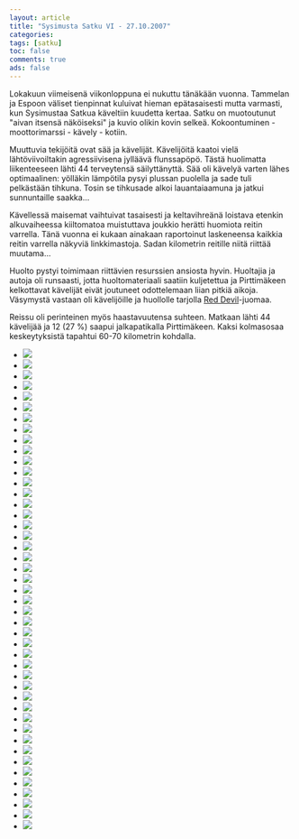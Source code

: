 ```yaml
--- 
layout: article 
title: "Sysimusta Satku VI - 27.10.2007" 
categories: 
tags: [satku]
toc: false 
comments: true 
ads: false 
--- 
```


Lokakuun viimeisenä viikonloppuna ei nukuttu tänäkään vuonna. Tammelan
ja Espoon väliset tienpinnat kuluivat hieman epätasaisesti mutta
varmasti, kun Sysimustaa Satkua käveltiin kuudetta kertaa. Satku on
muotoutunut "aivan itsensä näköiseksi" ja kuvio olikin kovin selkeä.
Kokoontuminen - moottorimarssi - kävely - kotiin.

Muuttuvia tekijöitä ovat sää ja kävelijät. Kävelijöitä kaatoi vielä
lähtöviivoiltakin agressiivisena jylläävä flunssapöpö. Tästä huolimatta
liikenteeseen lähti 44 terveytensä säilyttänyttä. Sää oli kävelyä varten
lähes optimaalinen: yölläkin lämpötila pysyi plussan puolella ja sade
tuli pelkästään tihkuna. Tosin se tihkusade alkoi lauantaiaamuna ja
jatkui sunnuntaille saakka...

Kävellessä maisemat vaihtuivat tasaisesti ja keltavihreänä loistava
etenkin alkuvaiheessa kiiltomatoa muistuttava joukkio herätti huomiota
reitin varrella. Tänä vuonna ei kukaan ainakaan raportoinut laskeneensa
kaikkia reitin varrella näkyviä linkkimastoja. Sadan kilometrin reitille
niitä riittää muutama...

Huolto pystyi toimimaan riittävien resurssien ansiosta hyvin. Huoltajia
ja autoja oli runsaasti, jotta huoltomateriaali saatiin kuljetettua ja
Pirttimäkeen kelkottavat kävelijät eivät joutuneet odottelemaan liian
pitkiä aikoja. Väsymystä vastaan oli kävelijöille ja huollolle tarjolla
[Red Devil](http://www.reddevil.fi/)-juomaa.

Reissu oli perinteinen myös haastavuutensa suhteen. Matkaan lähti 44
kävelijää ja 12 (27 %) saapui jalkapatikalla Pirttimäkeen. Kaksi
kolmasosaa keskeytyksistä tapahtui 60-70 kilometrin kohdalla.

<div class="image-gallery">

-   [![](/Media/Default/ImageGalleries/sysimusta-satku-6/Thumbnails/001.jpg)](/Media/Default/ImageGalleries/sysimusta-satku-6/001.jpg)
-   [![](/Media/Default/ImageGalleries/sysimusta-satku-6/Thumbnails/002.jpg)](/Media/Default/ImageGalleries/sysimusta-satku-6/002.jpg)
-   [![](/Media/Default/ImageGalleries/sysimusta-satku-6/Thumbnails/003.jpg)](/Media/Default/ImageGalleries/sysimusta-satku-6/003.jpg)
-   [![](/Media/Default/ImageGalleries/sysimusta-satku-6/Thumbnails/004.jpg)](/Media/Default/ImageGalleries/sysimusta-satku-6/004.jpg)
-   [![](/Media/Default/ImageGalleries/sysimusta-satku-6/Thumbnails/005.jpg)](/Media/Default/ImageGalleries/sysimusta-satku-6/005.jpg)
-   [![](/Media/Default/ImageGalleries/sysimusta-satku-6/Thumbnails/006.jpg)](/Media/Default/ImageGalleries/sysimusta-satku-6/006.jpg)
-   [![](/Media/Default/ImageGalleries/sysimusta-satku-6/Thumbnails/007.jpg)](/Media/Default/ImageGalleries/sysimusta-satku-6/007.jpg)
-   [![](/Media/Default/ImageGalleries/sysimusta-satku-6/Thumbnails/008.jpg)](/Media/Default/ImageGalleries/sysimusta-satku-6/008.jpg)
-   [![](/Media/Default/ImageGalleries/sysimusta-satku-6/Thumbnails/009.jpg)](/Media/Default/ImageGalleries/sysimusta-satku-6/009.jpg)
-   [![](/Media/Default/ImageGalleries/sysimusta-satku-6/Thumbnails/010.jpg)](/Media/Default/ImageGalleries/sysimusta-satku-6/010.jpg)
-   [![](/Media/Default/ImageGalleries/sysimusta-satku-6/Thumbnails/012.jpg)](/Media/Default/ImageGalleries/sysimusta-satku-6/012.jpg)
-   [![](/Media/Default/ImageGalleries/sysimusta-satku-6/Thumbnails/013.jpg)](/Media/Default/ImageGalleries/sysimusta-satku-6/013.jpg)
-   [![](/Media/Default/ImageGalleries/sysimusta-satku-6/Thumbnails/014.jpg)](/Media/Default/ImageGalleries/sysimusta-satku-6/014.jpg)
-   [![](/Media/Default/ImageGalleries/sysimusta-satku-6/Thumbnails/015.jpg)](/Media/Default/ImageGalleries/sysimusta-satku-6/015.jpg)
-   [![](/Media/Default/ImageGalleries/sysimusta-satku-6/Thumbnails/016.jpg)](/Media/Default/ImageGalleries/sysimusta-satku-6/016.jpg)
-   [![](/Media/Default/ImageGalleries/sysimusta-satku-6/Thumbnails/017.jpg)](/Media/Default/ImageGalleries/sysimusta-satku-6/017.jpg)
-   [![](/Media/Default/ImageGalleries/sysimusta-satku-6/Thumbnails/018.jpg)](/Media/Default/ImageGalleries/sysimusta-satku-6/018.jpg)
-   [![](/Media/Default/ImageGalleries/sysimusta-satku-6/Thumbnails/019.jpg)](/Media/Default/ImageGalleries/sysimusta-satku-6/019.jpg)
-   [![](/Media/Default/ImageGalleries/sysimusta-satku-6/Thumbnails/020.jpg)](/Media/Default/ImageGalleries/sysimusta-satku-6/020.jpg)
-   [![](/Media/Default/ImageGalleries/sysimusta-satku-6/Thumbnails/021.jpg)](/Media/Default/ImageGalleries/sysimusta-satku-6/021.jpg)
-   [![](/Media/Default/ImageGalleries/sysimusta-satku-6/Thumbnails/022.jpg)](/Media/Default/ImageGalleries/sysimusta-satku-6/022.jpg)
-   [![](/Media/Default/ImageGalleries/sysimusta-satku-6/Thumbnails/023.jpg)](/Media/Default/ImageGalleries/sysimusta-satku-6/023.jpg)
-   [![](/Media/Default/ImageGalleries/sysimusta-satku-6/Thumbnails/024.jpg)](/Media/Default/ImageGalleries/sysimusta-satku-6/024.jpg)
-   [![](/Media/Default/ImageGalleries/sysimusta-satku-6/Thumbnails/025.jpg)](/Media/Default/ImageGalleries/sysimusta-satku-6/025.jpg)
-   [![](/Media/Default/ImageGalleries/sysimusta-satku-6/Thumbnails/026.jpg)](/Media/Default/ImageGalleries/sysimusta-satku-6/026.jpg)
-   [![](/Media/Default/ImageGalleries/sysimusta-satku-6/Thumbnails/027.jpg)](/Media/Default/ImageGalleries/sysimusta-satku-6/027.jpg)
-   [![](/Media/Default/ImageGalleries/sysimusta-satku-6/Thumbnails/028.jpg)](/Media/Default/ImageGalleries/sysimusta-satku-6/028.jpg)
-   [![](/Media/Default/ImageGalleries/sysimusta-satku-6/Thumbnails/029.jpg)](/Media/Default/ImageGalleries/sysimusta-satku-6/029.jpg)
-   [![](/Media/Default/ImageGalleries/sysimusta-satku-6/Thumbnails/030.jpg)](/Media/Default/ImageGalleries/sysimusta-satku-6/030.jpg)
-   [![](/Media/Default/ImageGalleries/sysimusta-satku-6/Thumbnails/031.jpg)](/Media/Default/ImageGalleries/sysimusta-satku-6/031.jpg)
-   [![](/Media/Default/ImageGalleries/sysimusta-satku-6/Thumbnails/032.jpg)](/Media/Default/ImageGalleries/sysimusta-satku-6/032.jpg)
-   [![](/Media/Default/ImageGalleries/sysimusta-satku-6/Thumbnails/033.jpg)](/Media/Default/ImageGalleries/sysimusta-satku-6/033.jpg)
-   [![](/Media/Default/ImageGalleries/sysimusta-satku-6/Thumbnails/034.jpg)](/Media/Default/ImageGalleries/sysimusta-satku-6/034.jpg)
-   [![](/Media/Default/ImageGalleries/sysimusta-satku-6/Thumbnails/035.jpg)](/Media/Default/ImageGalleries/sysimusta-satku-6/035.jpg)
-   [![](/Media/Default/ImageGalleries/sysimusta-satku-6/Thumbnails/036.jpg)](/Media/Default/ImageGalleries/sysimusta-satku-6/036.jpg)
-   [![](/Media/Default/ImageGalleries/sysimusta-satku-6/Thumbnails/037.jpg)](/Media/Default/ImageGalleries/sysimusta-satku-6/037.jpg)
-   [![](/Media/Default/ImageGalleries/sysimusta-satku-6/Thumbnails/038.jpg)](/Media/Default/ImageGalleries/sysimusta-satku-6/038.jpg)
-   [![](/Media/Default/ImageGalleries/sysimusta-satku-6/Thumbnails/039.jpg)](/Media/Default/ImageGalleries/sysimusta-satku-6/039.jpg)
-   [![](/Media/Default/ImageGalleries/sysimusta-satku-6/Thumbnails/040.jpg)](/Media/Default/ImageGalleries/sysimusta-satku-6/040.jpg)
-   [![](/Media/Default/ImageGalleries/sysimusta-satku-6/Thumbnails/041.jpg)](/Media/Default/ImageGalleries/sysimusta-satku-6/041.jpg)
-   [![](/Media/Default/ImageGalleries/sysimusta-satku-6/Thumbnails/042.jpg)](/Media/Default/ImageGalleries/sysimusta-satku-6/042.jpg)
-   [![](/Media/Default/ImageGalleries/sysimusta-satku-6/Thumbnails/043.jpg)](/Media/Default/ImageGalleries/sysimusta-satku-6/043.jpg)
-   [![](/Media/Default/ImageGalleries/sysimusta-satku-6/Thumbnails/044.jpg)](/Media/Default/ImageGalleries/sysimusta-satku-6/044.jpg)
-   [![](/Media/Default/ImageGalleries/sysimusta-satku-6/Thumbnails/045.jpg)](/Media/Default/ImageGalleries/sysimusta-satku-6/045.jpg)
-   [![](/Media/Default/ImageGalleries/sysimusta-satku-6/Thumbnails/046.jpg)](/Media/Default/ImageGalleries/sysimusta-satku-6/046.jpg)

</div>
